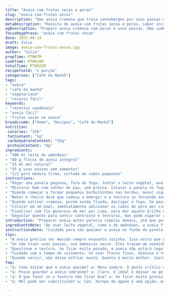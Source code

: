 ```yaml
---
title: "Aveia com frutas secas e peras"
slug: "aveia-com-frutas-secas"
description: "Uma aveia cremosa que troca canneberges por uvas passas e xarope de maple por mel. A base é leite vegetal, flocos de aveia integral e a textura só revela o ponto certo quando começa a borbulhar ligeiramente e engrossa formando aquela cremosidade que abraça a colher. As peras entram por último, frescas e firmes, dando um contraponto sutil doce e textura crocante, finalizado com um fio de mel para um brilho natural na superfície da aveia."
metaDescription: "Receita de aveia com frutas secas e peras, sabor incrível e textura cremosa para um café da manhã nutritivo e saboroso."
ogDescription: "Prepare aveia cremosa com peras e uvas passas. Uma combinação perfeita para começar o dia cheio de energia e sabor."
focusKeyphrase: "aveia com frutas secas"
date: 2025-08-14
draft: false
image: aveia-com-frutas-secas.jpg
author: "Julia"
prepTime: PT0H7M
cookTime: PT0H18M
totalTime: PT0H25M
recipeYield: "1 porção"
categories: ["Café da Manhã"]
tags:
- "aveia"
- "café da manhã"
- "vegetariano"
- "receita fácil"
keywords:
- "receitas saudáveis"
- "aveia fácil"
- "frutas secas na aveia"
breadcrumb: ["Home", "Recipes", "Café da Manhã"]
nutrition: 
 calories: "320"
 fatContent: "5g"
 carbohydrateContent: "55g"
 proteinContent: "6g"
ingredients:
- "300 ml leite de amêndoas"
- "60 g flocos de aveia integral"
- "25 ml mel natural"
- "35 g uvas passas sem sementes"
- "1/2 pera madura firme, cortada em cubos pequenos"
instructions:
- "Pegar uma panela pequena, fora do fogo. Juntar o leite vegetal, aveia integral, uvas passas e o mel - mel não colocado antes para evitar queimar e perder aroma."
- "Misturar bem com colher de pau, sem pressa. Colocar a panela no fogo médio; observar com atenção perto do começo."
- "Quando começar a formar pequenos borbulhinhos nas bordas, mexer vigorosamente para não grudar no fundo e nem criar grumos. Isso leva em torno de 12 a 15 minutos dependendo da panela e do calor."
- "Notar o cheiro doce que começa a emergir e a textura se tornando aveludada, quase pastosa. Se começar a secar demais, pingar um pouco mais de leite, aos poucos."
- "Quando estiver cremosa, porém ainda fluida, desligar o fogo. Se passar do ponto, vira mingau pesado, perde a leveza."
- "Colocar em um bowl, imediatamente adicionar os cubos de pera por cima; a fruta fria enriquece o quente da aveia, dando crocância e frescor."
- "Finalizar com fio generoso de mel por cima, para dar aquele brilho e aroma marcante, envolvendo a fruta e a aveia."
- "Degustar quente para sentir contraste e texturas, mas pode esperar uns minutos se tiver que lidar com crianças, aí fica menos quente e mais doce."
introduction: "Preparar aveia antes parecia simples demais, até que percebi como as variações no tipo de aveia e no açúcar influenciam o resultado final. Troquei canneberges por uvas passas por aqui porque são mais fáceis de encontrar e menos agressivas no sabor. O mel substitui o xarope de bordo para um toque brasileiro, trazendo doçura natural e nota floral. É dessas receitas que fazem sensação no café da manhã, não pela sofisticação, mas pela química rasteira do que é genuinamente bom. A textura cremosa e aquela mistura de quente com fruta fresca virou mania. Vale a pena aprender o ponto e repetir a dose."
ingredientsNote: "Ao usar leite vegetal, como o de amêndoas, a aveia fica menos pesada e ideal para quem evita leite animal ou tem intolerância. Se preferir aveia em flocos finos, reduzir o tempo de cozimento para evitar empapar. Uvas passas podem ser substituídas por damascos secos picados, dá outra dimensão ao sabor, mais azedinho e frutado. Mel pode ser trocado por agave ou xarope de bordo, mas evite açúcar refinado para preservar o caráter natural da receita. A pera tem que estar firme para não desmanchar ao toque do calor, equilibrando crocância e suculência. Corte em cubos pequenos para melhor textura e distribuição no prato."
instructionsNote: "Cuidado para não queimar a aveia no fundo da panela; mexa sempre, principalmente quando começar a borbulhar. Esse ponto é fundamental para aquele creme aveludado, sem a consistência pesada do mingau tradicional. O processo lento e atento permite que a aveia absorva todo o líquido sem perder textura. Atenção para não descuidar do fogo alto demais, que queima e amarga a receita. O toque final com peras e mel deve ser imediato para preservar o frescor da fruta e o aroma do mel. Serve pronto, mas evitar aquecer a aveia novamente pois muda textura e sabor, ficando ressecada ou amarga. Aprendi a confiar mais nos sentidos do que no relógio; ouvir a fervura, sentir a textura e cheirar o aroma guiam até o ponto certo."
tips:
- "A aveia precisa ser mexida sempre enquanto cozinha. Isso evita que grude no fundo. O cheiro doce é um sinal de que está quase lá. Ouça o barulho chimando na panela. Se começar a secar, adicione mais leite, mas cuidado para não passar do ponto."
- "Se não tiver uvas passas, use damascos secos. Eles trazem um azedinho que combina muito bem. Também, troque o mel por xarope de agave. Importante para quem tem dietas específicas. Mas não use açúcar refinado, muda completamente a receita."
- "Questione a textura. Se ficar muito pesada, a aveia não estará legal. A leveza é essencial. Assim, se a mistura borbulhar demais, diminua o fogo. Não se esqueça das peras no fim. Elas trazem frescor e crocância. A textura deve ser equilibrada."
- "Cuidado com o tempo de cozimento. Se usar flocos finos, diminua o tempo em alguns minutos. Olhe, sinta o cheiro. Quando começa a borbulhar, eleva a temperatura, remova e mantenha atenção total. Isso é crucial para a textura cremosa."
- "Quando servir, não deixe esfriar muito. Quente é muito melhor. Justo para sentir a diferença entre a aveia morna e a pera crocante. O mel dá um toque especial. O brilho na aveia é lindo e traz aroma. A temperatura é o detalhe chave."
faq:
- "q: Como evitar que a aveia queime? a: Mexa sempre. O ponto crítico é quando borbulha. Fique de olho, se grudou, pode ser tarde. Cuidado com o fogo alto. Você pode adicionar mais leite se notar que está secando."
- "q: Posso guardar a aveia sobrando? a: Claro. O ideal é deixar na geladeira. Pode reaquecer, mas não muito. Ao reaquecer, pode perder a cremosidade. Se ficar seca, adicione um pouco de leite. Funciona, mas não fica como fresca."
- "q: O que fazer se a textura não ficar boa? a: Se ficar muito grossa, pingue mais líquido. Se secar, pode trazer mais dificuldade. Fique atento se empapor, isso não é o que queremos. Mudanças no calor ajudam. Veja como evolui durante o cozimento."
- "q: Mel pode ser substituído? a: Sim. Xarope de agave é uma opção, mas o sabor muda. Se não tiver, açúcar de coco funcionaria, mas isso altera o perfil. Sempre escolha o que melhor se adapta ao seu gosto. As variações trazem experiências diferentes."

---
```

